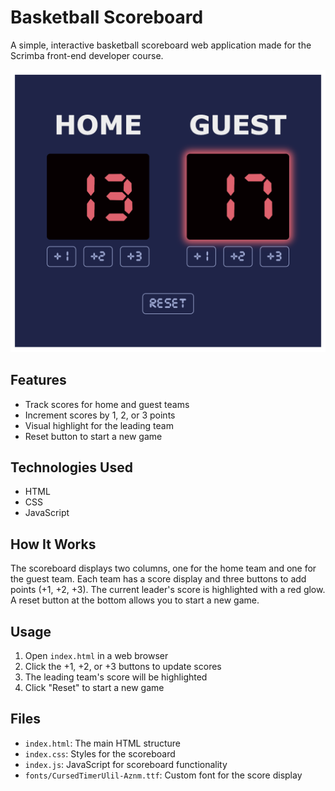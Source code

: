 # Basketball Scoreboard

A simple, interactive basketball scoreboard web application made for the Scrimba front-end developer course.

![Basketball Scoreboard Screenshot](images/scoreboard-screenshot.png)

## Features

- Track scores for home and guest teams
- Increment scores by 1, 2, or 3 points
- Visual highlight for the leading team
- Reset button to start a new game

## Technologies Used

- HTML
- CSS
- JavaScript

## How It Works

The scoreboard displays two columns, one for the home team and one for the guest team. Each team has a score display and three buttons to add points (+1, +2, +3). The current leader's score is highlighted with a red glow. A reset button at the bottom allows you to start a new game.

## Usage

1. Open `index.html` in a web browser
2. Click the +1, +2, or +3 buttons to update scores
3. The leading team's score will be highlighted
4. Click "Reset" to start a new game

## Files

- `index.html`: The main HTML structure
- `index.css`: Styles for the scoreboard
- `index.js`: JavaScript for scoreboard functionality
- `fonts/CursedTimerUlil-Aznm.ttf`: Custom font for the score display